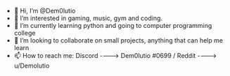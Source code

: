 - 👋 Hi, I’m @Dem0lutio
- 👀 I’m interested in gaming, music, gym and coding.
- 🌱 I’m currently learning python and going to computer programming college
- 💞️ I’m looking to collaborate on small projects, anything that can help me learn
- 📫 How to reach me: Discord ----> Dem0lutio #0699   /   Reddit ----> u/Demolutio

<!---
Dem0lutio/Dem0lutio is a ✨ special ✨ repository because its `README.md` (this file) appears on your GitHub profile.
You can click the Preview link to take a look at your changes.
--->
